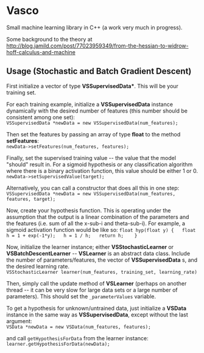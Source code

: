 Vasco
=====

Small machine learning library in C++ (a work very much in progress).

Some background to the theory at http://blog.jamild.com/post/77023959349/from-the-hessian-to-widrow-hoff-calculus-and-machine

## Usage (Stochastic and Batch Gradient Descent)

First initialize a vector of type __VSSupervisedData*__. This will be your training set.

For each training example, initialize a __VSSupervisedData__ instance dynamically with the desired number of features (this number should be consistent among one set):  
``VSSupervisedData *newData = new VSSupervisedData(num_features);``   

Then set the features by passing an array of type __float__ to the method __setFeatures__:  
``newData->setFeatures(num_features, features);``  

Finally, set the supervised training value -- the value that the model "should" result in. For a sigmoid hypothesis or any classification algorithm where there is a binary activation function, this value should be either 1 or 0.  
``newData->setSupervisedValue(target);``  

Alternatively, you can call a constructor that does all this in one step:  
``VSSupervisedData *newData = new VSSupervisedData(num_features, features, target);``  

Now, create your hypothesis function. This is operating under the assumption that the output is a linear combination of the parameters and the features (i.e. sum of all the x-sub-i and theta-sub-i). For example, a sigmoid activation function would be like so:
``
float hyp(float y) {  
  float h = 1 + exp(-1*y);  
  h = 1 / h;  
  return h;   
}  
``

Now, initialize the learner instance; either __VSStochasticLearner__ or __VSBatchDescentLearner__ -- __VSLearner__ is an abstract data class. Include the number of parameters/features, the vector of __VSSupervisedData__ s, and the desired learning rate.  
``VSStochasticLearner learner(num_features, training_set, learning_rate)``  

Then, simply call the update method of __VSLearner__ (perhaps on another thread -- it can be very slow for large data sets or a large number of parameters). This should set the `_parameterValues` variable.  

To get a hypothesis for unknown/untrained data, just initialize a __VSData__ instance in the same way as __VSSupervisedData__, except without the last argument:  
``VSData *newData = new VSData(num_features, features);`` 

and call `getHypothesisForData` from the learner instance:  
``learner.getHypothesisForData(newData);``  
